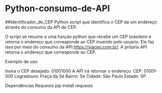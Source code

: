 # Python-consumo-de-API

##Identificador_de_CEP
Python script que identifica o CEP de um endereço através do consumo da API de CEP.

O script se resume a uma função python que recebe um CEP brasileiro e retorna o endereço que corresponde ao CEP inserido pelo usuario. Ele faz isso por meio do consumo da API:https://viacep.com.br/. A própria API retorna o endereço que corresponde ao CEP.

Exemplo de uso:

Insira o CEP desejado: 01001000
A API irá retornar o endereço.
  CEP: 01001-000
  Logradouro: Praça da Sé
  Bairro: Sé
  Cidade: São Paulo
  Estado: SP

Dependências
Requests
pip install requests